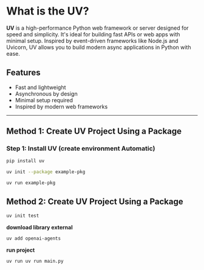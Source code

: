 # What is the UV?

**UV** is a high-performance Python web framework or server designed for speed and simplicity. It's ideal for building fast APIs or web apps with minimal setup. Inspired by event-driven frameworks like Node.js and Uvicorn, UV allows you to build modern async applications in Python with ease.

## Features

- Fast and lightweight
- Asynchronous by design
- Minimal setup required
- Inspired by modern web frameworks

---

## Method 1: Create UV Project Using a Package

### Step 1: Install UV (create environment Automatic)

```bash
pip install uv
```

```bash
uv init --package example-pkg
```

```bash
uv run example-pkg

```


## Method 2: Create UV Project Using a Package

```bash
uv init test
```

**download library external**

```bash
uv add openai-agents
```

**run project**
```bash
uv run uv run main.py
```

